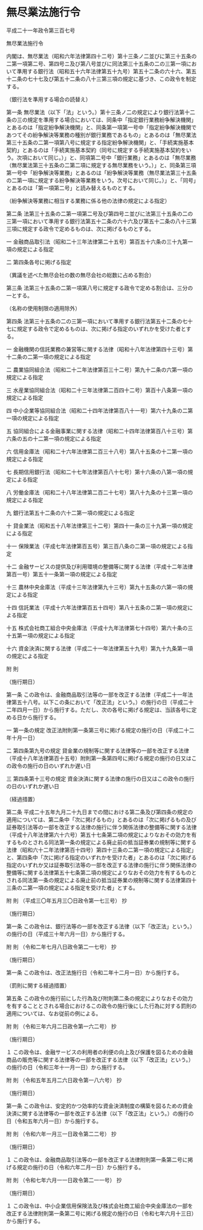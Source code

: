 # 無尽業法施行令

平成二十一年政令第三百七号

無尽業法施行令

内閣は、無尽業法（昭和六年法律第四十二号）第十三条ノ二並びに第三十五条の二第一項第二号、第四号ニ及び第八号並びに同法第三十五条の二の三第一項において準用する銀行法（昭和五十六年法律第五十九号）第五十二条の六十六、第五十二条の七十七及び第五十二条の八十三第三項の規定に基づき、この政令を制定する。

（銀行法を準用する場合の読替え）

第一条 無尽業法（以下「法」という。）第十三条ノ二の規定により銀行法第十二条の三の規定を準用する場合においては、同条中「指定銀行業務紛争解決機関」とあるのは「指定紛争解決機関」と、同条第一項第一号中「指定紛争解決機関であつてその紛争解決等業務の種別が銀行業務であるもの」とあるのは「無尽業法第三十五条の二第一項第八号に規定する指定紛争解決機関」と、「手続実施基本契約」とあるのは「手続実施基本契約（同号に規定する手続実施基本契約をいう。次項において同じ。）」と、同項第二号中「銀行業務」とあるのは「無尽業務（無尽業法第三十五条の二第二項に規定する無尽業務をいう。）」と、同条第三項第一号中「紛争解決等業務」とあるのは「紛争解決等業務（無尽業法第三十五条の二第一項に規定する紛争解決等業務をいう。次号において同じ。）」と、「同号」とあるのは「第一項第二号」と読み替えるものとする。

（紛争解決等業務に相当する業務に係る他の法律の規定による指定）

第二条 法第三十五条の二第一項第二号及び第四号ニ並びに法第三十五条の二の三第一項において準用する銀行法第五十二条の六十六及び第五十二条の八十三第三項に規定する政令で定めるものは、次に掲げるものとする。

一 金融商品取引法（昭和二十三年法律第二十五号）第百五十六条の三十九第一項の規定による指定

二 第四条各号に掲げる指定

（異議を述べた無尽会社の数の無尽会社の総数に占める割合）

第三条 法第三十五条の二第一項第八号に規定する政令で定める割合は、三分の一とする。

（名称の使用制限の適用除外）

第四条 法第三十五条の二の三第一項において準用する銀行法第五十二条の七十七に規定する政令で定めるものは、次に掲げる指定のいずれかを受けた者とする。

一 金融機関の信託業務の兼営等に関する法律（昭和十八年法律第四十三号）第十二条の二第一項の規定による指定

二 農業協同組合法（昭和二十二年法律第百三十二号）第九十二条の六第一項の規定による指定

三 水産業協同組合法（昭和二十三年法律第二百四十二号）第百十八条第一項の規定による指定

四 中小企業等協同組合法（昭和二十四年法律第百八十一号）第六十九条の二第一項の規定による指定

五 協同組合による金融事業に関する法律（昭和二十四年法律第百八十三号）第六条の五の十二第一項の規定による指定

六 信用金庫法（昭和二十六年法律第二百三十八号）第八十五条の十二第一項の規定による指定

七 長期信用銀行法（昭和二十七年法律第百八十七号）第十六条の八第一項の規定による指定

八 労働金庫法（昭和二十八年法律第二百二十七号）第八十九条の十三第一項の規定による指定

九 銀行法第五十二条の六十二第一項の規定による指定

十 貸金業法（昭和五十八年法律第三十二号）第四十一条の三十九第一項の規定による指定

十一 保険業法（平成七年法律第百五号）第三百八条の二第一項の規定による指定

十二 金融サービスの提供及び利用環境の整備等に関する法律（平成十二年法律第百一号）第五十一条第一項の規定による指定

十三 農林中央金庫法（平成十三年法律第九十三号）第九十五条の六第一項の規定による指定

十四 信託業法（平成十六年法律第百五十四号）第八十五条の二第一項の規定による指定

十五 株式会社商工組合中央金庫法（平成十九年法律第七十四号）第六十条の三十五第一項の規定による指定

十六 資金決済に関する法律（平成二十一年法律第五十九号）第九十九条第一項の規定による指定

附 則

（施行期日）

第一条 この政令は、金融商品取引法等の一部を改正する法律（平成二十一年法律第五十八号。以下この条において「改正法」という。）の施行の日（平成二十二年四月一日）から施行する。ただし、次の各号に掲げる規定は、当該各号に定める日から施行する。

一 第一条の規定 改正法附則第一条第三号に掲げる規定の施行の日（平成二十二年十月一日）

二 第四条第九号の規定 貸金業の規制等に関する法律等の一部を改正する法律（平成十八年法律第百十五号）附則第一条第四号に掲げる規定の施行の日又はこの政令の施行の日のいずれか遅い日

三 第四条第十三号の規定 資金決済に関する法律の施行の日又はこの政令の施行の日のいずれか遅い日

（経過措置）

第二条 平成二十五年九月二十九日までの間における第二条及び第四条の規定の適用については、第二条中「次に掲げるもの」とあるのは「次に掲げるもの及び証券取引法等の一部を改正する法律の施行に伴う関係法律の整備等に関する法律（平成十八年法律第六十六号）第五十七条第二項の規定によりなおその効力を有するものとされる同法第一条の規定による廃止前の抵当証券業の規制等に関する法律（昭和六十二年法律第百十四号）第四十三条の二第一項の規定による指定」と、第四条中「次に掲げる指定のいずれかを受けた者」とあるのは「次に掲げる指定のいずれか又は証券取引法等の一部を改正する法律の施行に伴う関係法律の整備等に関する法律第五十七条第二項の規定によりなおその効力を有するものとされる同法第一条の規定による廃止前の抵当証券業の規制等に関する法律第四十三条の二第一項の規定による指定を受けた者」とする。

附 則 （平成三〇年五月三〇日政令第一七三号） 抄

（施行期日）

第一条 この政令は、銀行法等の一部を改正する法律（以下「改正法」という。）の施行の日（平成三十年六月一日）から施行する。

附 則 （令和二年七月八日政令第二一七号） 抄

（施行期日）

第一条 この政令は、改正法施行日（令和二年十二月一日）から施行する。

（罰則に関する経過措置）

第五条 この政令の施行前にした行為及び附則第二条の規定によりなおその効力を有することとされる場合におけるこの政令の施行後にした行為に対する罰則の適用については、なお従前の例による。

附 則 （令和三年六月二日政令第一六二号） 抄

（施行期日）

１ この政令は、金融サービスの利用者の利便の向上及び保護を図るための金融商品の販売等に関する法律等の一部を改正する法律（以下「改正法」という。）の施行の日（令和三年十一月一日）から施行する。

附 則 （令和五年五月二六日政令第一八六号） 抄

（施行期日）

第一条 この政令は、安定的かつ効率的な資金決済制度の構築を図るための資金決済に関する法律等の一部を改正する法律（以下「改正法」という。）の施行の日（令和五年六月一日）から施行する。

附 則 （令和六年一月三一日政令第二二号） 抄

（施行期日）

１ この政令は、金融商品取引法等の一部を改正する法律附則第一条第二号に掲げる規定の施行の日（令和六年二月一日）から施行する。

附 則 （令和七年六月一一日政令第二一一号） 抄

（施行期日）

１ この政令は、中小企業信用保険法及び株式会社商工組合中央金庫法の一部を改正する法律附則第一条第二号に掲げる規定の施行の日（令和七年六月十三日）から施行する。
